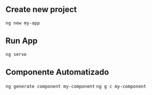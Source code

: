 ## Create new project
`ng new my-app`

## Run App
`ng serve`

## Componente Automatizado
`ng generate component my-component`
`ng g c my-component`
